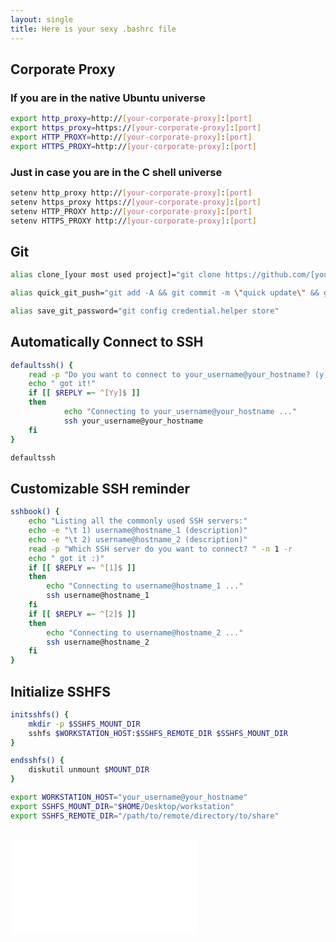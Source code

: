 ```yaml
---
layout: single
title: Here is your sexy .bashrc file
---
```


## Corporate Proxy

### If you are in the native Ubuntu universe
```bash
export http_proxy=http://[your-corporate-proxy]:[port]
export https_proxy=https://[your-corporate-proxy]:[port]
export HTTP_PROXY=http://[your-corporate-proxy]:[port]
export HTTPS_PROXY=http://[your-corporate-proxy]:[port]
```

### Just in case you are in the C shell universe
```bash
setenv http_proxy http://[your-corporate-proxy]:[port]
setenv https_proxy https://[your-corporate-proxy]:[port]
setenv HTTP_PROXY http://[your-corporate-proxy]:[port]
setenv HTTPS_PROXY http://[your-corporate-proxy]:[port]
```

## Git

```bash
alias clone_[your most used project]="git clone https://github.com/[your username]/[repository name]"

alias quick_git_push="git add -A && git commit -m \"quick update\" && git push"

alias save_git_password="git config credential.helper store"
```

## Automatically Connect to SSH

```bash
defaultssh() {
	read -p "Do you want to connect to your_username@your_hostname? (y)" -n 1 -r
	echo " got it!"
	if [[ $REPLY =~ ^[Yy]$ ]]
	then
        	echo "Connecting to your_username@your_hostname ..."
        	ssh your_username@your_hostname
	fi
}

defaultssh
```

## Customizable SSH reminder

```bash
sshbook() {
	echo "Listing all the commonly used SSH servers:"
	echo -e "\t 1) username@hostname_1 (description)"
	echo -e "\t 2) username@hostname_2 (description)"
	read -p "Which SSH server do you want to connect? " -n 1 -r
	echo " got it :)"
	if [[ $REPLY =~ ^[1]$ ]]
	then
		echo "Connecting to username@hostname_1 ..."
		ssh username@hostname_1
	fi
	if [[ $REPLY =~ ^[2]$ ]]
	then
		echo "Connecting to username@hostname_2 ..."
		ssh username@hostname_2
	fi
}
```

## Initialize SSHFS

```bash
initsshfs() {
	mkdir -p $SSHFS_MOUNT_DIR
	sshfs $WORKSTATION_HOST:$SSHFS_REMOTE_DIR $SSHFS_MOUNT_DIR
}

endsshfs() {
	diskutil unmount $MOUNT_DIR
}

export WORKSTATION_HOST="your_username@your_hostname"
export SSHFS_MOUNT_DIR="$HOME/Desktop/workstation"
export SSHFS_REMOTE_DIR="/path/to/remote/directory/to/share"
```

<br/>

<iframe data-aa="1180202" src="//acceptable.a-ads.com/1180202?size=Adaptive&background_color=141010&text_color=ff9f00&title_color=ff9900&title_hover_color=ff9900&link_color=ff9900&link_hover_color=ff9900" scrolling="no" style="border:0px; padding:0; overflow:hidden" allowtransparency="true"></iframe>


